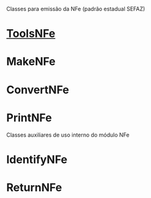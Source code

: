 Classes para emissão da NFe (padrão estadual SEFAZ)

[ToolsNFe](https://https://github.com/nfephp-org/nfephp/tree/develop/libs/NFe/wikiTOOLS.md)
====

MakeNFe
====

ConvertNFe
====


PrintNFe
====



Classes auxiliares de uso interno do módulo NFe

IdentifyNFe
====

ReturnNFe
====